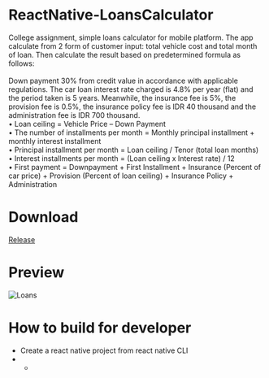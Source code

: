 # ReactNative-LoansCalculator
College assignment, simple loans calculator for mobile platform. The app calculate from 2 form of customer input: total vehicle cost and total month of loan. Then calculate the result based on predetermined formula as follows:<br><br>
Down payment 30% from credit value in accordance with applicable regulations. The car loan interest rate charged is 4.8% per year (flat) and the period taken is 5 years. Meanwhile, the insurance fee is 5%, the provision fee is 0.5%, the insurance policy fee is IDR 40 thousand and the administration fee is IDR 700 thousand.<br>
•	Loan ceiling = Vehicle Price – Down Payment<br>
•	The number of installments per month = Monthly principal installment + monthly interest installment<br>
•	Principal installment per month = Loan ceiling / Tenor (total loan months)<br>
•	Interest installments per month = (Loan ceiling x Interest rate) / 12<br>
•	First payment = Downpayment + First Installment + Insurance (Percent of car price) + Provision (Percent of loan ceiling) + Insurance Policy + Administration<br>

# Download
[Release](https://github.com/ArigathanksGozaimuch/ReactNative-LoansCalculator/releases/tag/v.1)

# Preview
![Loans](https://user-images.githubusercontent.com/103828697/163724832-c3bb7a1b-244d-43ca-87c5-7bd2f10f9878.png)

# How to build for developer
* Create a react native project from react native CLI
* *
